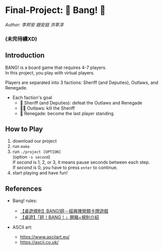 # Final-Project: 🤠 Bang! 🔫
 *Author: 李邦安 趙安庭 洪莘淳*
### (未完待續XD)

## Introduction
BANG! is a board game that requires 4-7 players.  
In this project, you play with virtual players.  
  
Players are separated into 3 factions: Sheriff (and  Deputies), Outlaws, and Renegade.
* Each faction's goal
  - 👮 Sheriff (and  Deputies): defeat the Outlaws and Renegade
  - 🦹‍♂️ Outlaws: kill the Sheriff
  - 👤 Renegade: become the last player standing

## How to Play
 1. download our project
 2. run `make`
 3. run `./project [OPTION]`  
 (option `-s second`)  
 If *second* is 1, 2, or 3, it means pause seconds between each step.  
 If *second* is 0, you have to press `enter` to continue.  
 5. start playing and have fun!

## References
* Bang! rules:
	- [【桌遊規則】BANG!砰－經典陣營類卡牌遊戲](https://andyventure.com/boardgame-bang/?fbclid=IwAR39aOHuz1S7mXzjIWKxxSu-aFe9sm--KDaiof91hrwuylJlWFV3Q0ofqP8)
	- [【桌遊】「砰！BANG！」開箱+規則介紹](https://harry112930.pixnet.net/blog/post/317545143-%E3%80%90%E6%A1%8C%E9%81%8A%E3%80%91%E3%80%8C%E7%A0%B0%EF%BC%81bang%EF%BC%81%E3%80%8D%E9%96%8B%E7%AE%B1%2B%E8%A6%8F%E5%89%87%E4%BB%8B%E7%B4%B9)

* ASCII art:
	- https://www.asciiart.eu/
	- https://ascii.co.uk/
